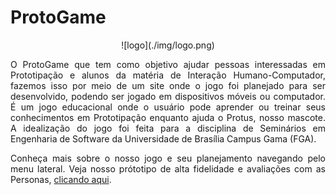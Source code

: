 # ProtoGame

<center> ![logo](./img/logo.png) </center>

<p align="justify">O ProtoGame que tem como objetivo ajudar pessoas interessadas em Prototipação e alunos da matéria de Interação Humano-Computador, fazemos isso por meio de um site onde o jogo foi planejado para ser desenvolvido, podendo ser jogado em dispositivos móveis ou computador. É um jogo educacional onde o usuário pode aprender ou treinar seus conhecimentos em Prototipação enquanto ajuda o Protus, nosso mascote. A idealização do jogo foi feita para a disciplina de Seminários em Engenharia de Software da Universidade de Brasília Campus Gama (FGA).</p>

<p align="justify">Conheça mais sobre o nosso jogo e seu planejamento navegando pelo menu lateral. Veja nosso prótotipo de alta fidelidade e avaliações com as Personas, <a href=https://design-de-jogos.github.io/2020.1-ProtoGame/Avaliacao-relato-resultados-proto-alta-fidelidade/>clicando aqui</a>.</p>

